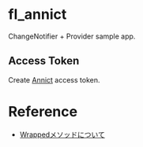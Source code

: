 # fl_annict
ChangeNotifier + Provider sample app.

## Access Token
Create [Annict](https://annict.jp/) access token.

# Reference
- [Wrappedメソッドについて](https://twitter.com/ntaoo/status/1261800513219125250)